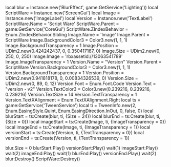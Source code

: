 local blur = Instance.new('BlurEffect', game:GetService('Lighting'))
local ScriptWare = Instance.new('ScreenGui')
local Image = Instance.new('ImageLabel')
local Version = Instance.new('TextLabel')
ScriptWare.Name = 'Script Ware'
ScriptWare.Parent = game:GetService('CoreGui')
ScriptWare.ZIndexBehavior = Enum.ZIndexBehavior.Sibling
Image.Name = 'Image'
Image.Parent = ScriptWare
Image.BackgroundColor3 = Color3.new(1, 1, 1)
Image.BackgroundTransparency = 1
Image.Position = UDim2.new(0.424242437, 0, 0.350417167, 0)
Image.Size = UDim2.new(0, 250, 0, 250)
Image.Image = 'rbxassetid://13063541789'
Image.ImageTransparency = 1
Version.Name = "Version"
Version.Parent = ScriptWare
Version.BackgroundColor3 = Color3.new(1, 1, 1)
Version.BackgroundTransparency = 1
Version.Position = UDim2.new(0.941818178, 0, 0.00834326539, 0)
Version.Size = UDim2.new(0, 89, 0, 12)
Version.Font = Enum.Font.Code
Version.Text = "version - v2"
Version.TextColor3 = Color3.new(0.239216, 0.239216, 0.239216)
Version.TextSize = 14
Version.TextTransparency = 1
Version.TextXAlignment = Enum.TextXAlignment.Right
local ts = game:GetService('TweenService')
local ti = TweenInfo.new(2, Enum.EasingStyle.Quint, Enum.EasingDirection.InOut, 0, false, 0)
local blurStart = ts:Create(blur, ti, {Size = 24})
local blurEnd = ts:Create(blur, ti, {Size = 0})
local imageStart = ts:Create(Image, ti, {ImageTransparency = 0})
local imageEnd = ts:Create(Image, ti, {ImageTransparency = 1})
local versionStart = ts:Create(Version, ti, {TextTransparency = 0})
local versionEnd = ts:Create(Version, ti, {TextTransparency = 1})

blur.Size = 0
blurStart:Play()
versionStart:Play()
wait(1)
imageStart:Play()
wait(2)
imageEnd:Play()
wait(1)
blurEnd:Play()
versionEnd:Play()
wait(2)
blur:Destroy()
ScriptWare:Destroy()

